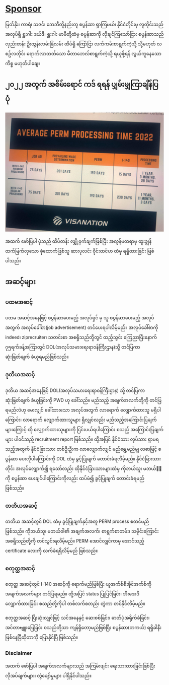 # [Sponsor](https://www.immi-usa.com/perm/)

မြတ်နိုး၊ ကာရံ၊ သဇင်၊ ဘေဘီတို့နည်းတူ စပွန်ဆာ ရှာကြမယ်၊ နိုင်ငံတိုင်းမှ လူတိုင်းသည် အလုပ်ရှိ ရှူးဂါး ဒယ်ဒီ၊ ရှူးဂါး မာမီတို့ထံမှ စပွန်ဆာကို လိုချင်ကြသော်ငြား စပွန်ဆာသည် လှည်းတန်း ဦးထွန်းလမ်းခြံလမ်း ထိပ်ရှိ ကြော်ငြာ လက်ကမ်းစာရွက်ကဲ့သို့ သို့မဟုတ် လစဥ်လတိုင်း ရောက်လာတတ်သော မီတာဘေလ်စာရွက်ကဲ့သို့ ရယူဖို့ရန် လွယ်ကူနေသော ကိစ္စ မဟုတ်ပါချေ။

## ၂၀၂၂ အတွက် အစိမ်းရောင် ကဒ် ရရန် ပျှမ်းမျှကြာချိန်ပြ ပုံ

![](./images/sponsor/perm.jpg)

အထက် ဖော်ပြပါ ပုံသည် ထိပ်တန်း လျှို့၀ှက်ချက်ဖြစ်ပြီး အလွန်မတရာမှ ထူးချွန် ထက်မြက်လှသော စုံထောက်ဖြစ်သူ ဆားပုလင်း ၀ိုင်းထင်ဟ ထံမှ ရရှိထားခြင်း ဖြစ်ပါသည်။

## အဆင့်များ

### ပထမအဆင့်

ပထမ အဆင့်အနေဖြင့် စပွန်ဆာပေးမည့် အလုပ်ရှင် မှ သူ စပွန်ဆာပေးမည့် အလုပ်အတွက် အလုပ်ခေါ်စာ(job advertisement) တင်ပေးရပါလိမ့်မည်။ အလုပ်ခေါ်စာကို indeed၊ ziprecruiter၊ သတင်းစာ အစရှိသည်တို့တွင် ထည့်သွင်း ကြေညာပြီးနောက် ၇၅ရက်ခန့်အကြာတွင် DOL(အလုပ်သမားရေးရာ၀န်ကြီးဌာန)သို့ တင်ပြကာ ဆုံးဖြတ်ချက် ခံယူရမည်ဖြစ်သည်။

### ဒုတိယအဆင့်

ဒုတိယ အဆင့်အနေဖြင့် DOL(အလုပ်သမားရေးရာ၀န်ကြီးဌာန) သို့ တင်ပြကာ ဆုံးဖြတ်ချက် ခံယူခြင်းကို PWD ဟု ခေါ်သည်။ မည်သည့် အချက်အလက်တို့ကို တင်ပြရမည်လဲဟု မေးလျှင် ခေါ်ထားသော အလုပ်အတွက် လာရောက် လျှောက်ထားသူ မရှိပါကြောင်း၊​ လာရောက် လျှောက်ထားသူများ ရှိလျှင်လည်း မည်သည့်အကြောင်းပြချက်များကြောင့် ထို လျှောက်ထားသူများကို ငြင်းပယ်ရပါကြောင်း စသည့် အကြောင်းပြချက်များ ပါ၀င်သည့် recruitment report ဖြစ်သည်။ ထို့အပြင် နိုင်ငံသား လုပ်သား ရှာမရသည့်အတွက် နိုင်ငံခြားသား တစ်ဦးဦးက လာလျှောက်လျှင် မည်ရွေ့မည်မျှ လစာဖြင့် စပွန်ဆာ ပေးလိုပါကြောင်းကို DOL ထံမှ ခွင့်ပြုချက် တောင်းခံရလိမ့်မည်။ နိုင်ငံခြားသားတိုင်း အလုပ်လျှောက်၍ ရသော်လည်း ထိုနိုင်ငံခြားသားများထဲမှ ကိုဘယ်သူ၊ မဘယ်၀ါကို စပွန်ဆာ ပေးချင်ပါကြောင်းကိုလည်း ထပ်မံ၍ ခွင့်ပြုချက် တောင်းခံရမည် ဖြစ်သည်။

### တတိယအဆင့်

တတိယ အဆင့်တွင် DOL ထံမှ ခွင့်ပြုချက်နှင့်အတူ PERM process စတင်မည် ဖြစ်သည်။ ကိုဘယ်သူ၊ မဘယ်၀ါ၏ အချက်အလက်၊ စာရွက်စာတမ်း၊ သမိုင်းကြောင်း အစရှိသည်တို့ကို တင်သွင်းရလိမ့်မည်။ PERM အောင်လျှင်ကာမှ အောင်သည့် certificate လေးကို လက်ခံရရှိလိမ့်မည် ဖြစ်သည်။

### စတုတ္ထအဆင့်

စတုတ္ထ အဆင့်တွင် I-140 အဆင့်ကို ရောက်မည်ဖြစ်ပြီး ယူအက်စ်စီအိုင်အက်စ်ကို အချက်အလက်များ တင်ပြရမည်။ ထို့အပြင် status ပြုပြင်ခြင်း၊ အီးအေဒီ လျှောက်ထားခြင်း စသည်တို့ကိုပါ တစ်လက်စတည်း တွဲကာ တင်နိုင်လိမ့်မည်။

စတုတ္ထအဆင့် ပြီးဆုံးလျှင်ဖြင့် သင်အနေနှင့် ဆေးစစ်ခြင်း၊ ဓာတ်ပုံအရိုက်ခံခြင်း၊ အင်တာဗျူးဖြေခြင်း စသည်တို့သာ ကျန်ရှိတော့မည်ဖြစ်ပြီး စပွန်ဆာ(တကယ်) ရရှိခါနီးဖြစ်နေပြီဆိုတာကို ပြောနိုင်ပြီ ဖြစ်သည်။

### Disclaimer

အထက် ဖော်ပြပါ အချက်အလက်များသည် အကြမ်းဖျင်း ရေးသားထားခြင်းဖြစ်ပြီး လိုအပ်ချက်များ၊ လွဲချော်မှုများ ပါရှိနိုင်ပါသည်။
